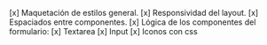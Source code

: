 

[x] Maquetación de estilos general.
[x] Responsividad del layout.
[x] Espaciados entre componentes.
[x] Lógica de los componentes del formulario:
  [x] Textarea
  [x] Input
[x] Iconos con css
